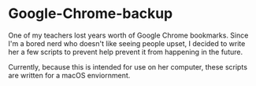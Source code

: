 # Google-Chrome-backup
One of my teachers lost years worth of Google Chrome bookmarks. Since I'm a bored nerd who doesn't like seeing people upset, I decided to write her a few scripts to prevent help prevent it from happening in the future.

Currently, because this is intended for use on her computer, these scripts are written for a macOS enviornment.
